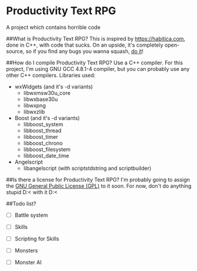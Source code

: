 # Productivity Text RPG
A project which contains horrible code

##What is Productivity Text RPG?
This is inspired by https://habitica.com, done in C++, with code that sucks.
On an upside, it's completely open-source, so if you find any bugs you wanna squash, [do it](https://github.com/jameshi16/Productivity-TextRPG/issues)!

##How do I compile Productivity Text RPG?
Use a C++ compiler. For this project, I'm using GNU GCC 4.8.1-4 compiler, but you can probably use any other C++ compilers.
Libraries used:
* wxWidgets (and it's -d variants)
  * libwxmsw30u_core
  * libwxbase30u
  * libwxpng
  * libwxzlib
* Boost (and it's -d variants)
  * libboost_system
  * libboost_thread
  * libboost_timer
  * libboost_chrono
  * libboost_filesystem
  * libboost_date_time
* Angelscript
  * libangelscript (with scriptstdstring and scriptbuilder)

##Is there a license for Productivity Text RPG?
I'm probably going to assign the [GNU General Public License (GPL)](https://opensource.org/licenses/GPL-3.0) to it soon. For now, don't do anything stupid D:< with it D:<

##Todo list?
- [ ] Battle system
- [ ] Skills
- [ ] Scripting for Skills
- [ ] Monsters
- [ ] Monster AI


